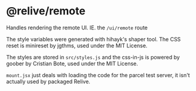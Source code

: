 # @relive/remote

Handles rendering the remote UI. IE. the `/ui/remote` route

The style variables were generated with hihayk's shaper tool. The CSS reset is minireset by jgthms, used under the MIT License. 

The styles are stored in `src/styles.js` and the css-in-js is powered by goober by Cristian Bote, used under the MIT License.

`mount.jsx` just deals with loading the code for the parcel test server, it isn't actually used by packaged Relive.